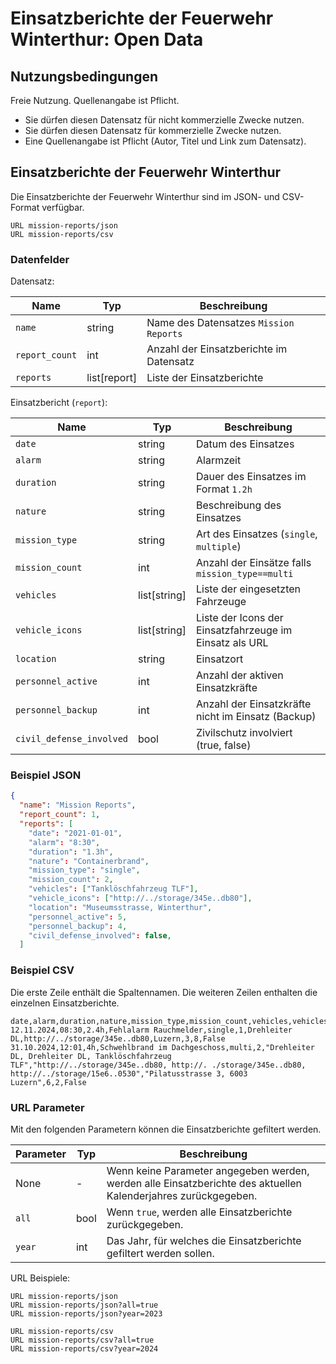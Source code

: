 # Einsatzberichte der Feuerwehr Winterthur: Open Data

## Nutzungsbedingungen

Freie Nutzung. Quellenangabe ist Pflicht.

- Sie dürfen diesen Datensatz für nicht kommerzielle Zwecke nutzen.
- Sie dürfen diesen Datensatz für kommerzielle Zwecke nutzen.
- Eine Quellenangabe ist Pflicht (Autor, Titel und Link zum Datensatz).

## Einsatzberichte der Feuerwehr Winterthur
Die Einsatzberichte der Feuerwehr Winterthur sind im JSON- und CSV-Format
verfügbar.

```
URL mission-reports/json
URL mission-reports/csv
```

### Datenfelder

Datensatz:

| Name                    | Typ           | Beschreibung                            |
|-------------------------|---------------|-----------------------------------------|
| `name`                  | string        | Name des Datensatzes `Mission Reports`   |
| `report_count`          | int           | Anzahl der Einsatzberichte im Datensatz |
| `reports`               | list[report] | Liste der Einsatzberichte               |


Einsatzbericht (`report`):

| Name                    | Typ          | Beschreibung                                            |
|-------------------------|--------------|---------------------------------------------------------|
| `date`                  | string       | Datum des Einsatzes                                     |
| `alarm`                 | string       | Alarmzeit                                               |
| `duration`              | string       | Dauer des Einsatzes im Format `1.2h`                    |
| `nature`                | string       | Beschreibung des Einsatzes                              |
| `mission_type`          | string       | Art des Einsatzes (`single`, `multiple`)                |
| `mission_count`         | int          | Anzahl der Einsätze falls `mission_type==multi`         |
| `vehicles`              | list[string] | Liste der eingesetzten Fahrzeuge                        |
| `vehicle_icons`         | list[string] | Liste der Icons der Einsatzfahrzeuge im Einsatz als URL |
| `location`              | string       | Einsatzort                                              |
| `personnel_active`      | int          | Anzahl der aktiven Einsatzkräfte                        |
| `personnel_backup`      | int          | Anzahl der Einsatzkräfte nicht im Einsatz (Backup)      |
| `civil_defense_involved`| bool         | Zivilschutz involviert (true, false)                    |

### Beispiel JSON
```json
{
  "name": "Mission Reports",
  "report_count": 1,
  "reports": [
    "date": "2021-01-01",
    "alarm": "8:30",
    "duration": "1.3h",
    "nature": "Containerbrand",
    "mission_type": "single",
    "mission_count": 2,
    "vehicles": ["Tanklöschfahrzeug TLF"],
    "vehicle_icons": ["http://../storage/345e..db80"],
    "location": "Museumsstrasse, Winterthur",
    "personnel_active": 5,
    "personnel_backup": 4,
    "civil_defense_involved": false,
  ]
```

### Beispiel CSV
Die erste Zeile enthält die Spaltennamen. Die weiteren Zeilen enthalten die einzelnen Einsatzberichte.
```
date,alarm,duration,nature,mission_type,mission_count,vehicles,vehicles_icons,location,personnel_active,personnel_backup,civil_defence_involved
12.11.2024,08:30,2.4h,Fehlalarm Rauchmelder,single,1,Drehleiter DL,http://../storage/345e..db80,Luzern,3,8,False
31.10.2024,12:01,4h,Schwehlbrand im Dachgeschoss,multi,2,"Drehleiter DL, Drehleiter DL, Tanklöschfahrzeug TLF","http://../storage/345e..db80, http://. ./storage/345e..db80, http://../storage/15e6..0530","Pilatusstrasse 3, 6003 Luzern",6,2,False
```

### URL Parameter
Mit den folgenden Parametern können die Einsatzberichte gefiltert werden.

| Parameter | Typ  | Beschreibung                                                                                                    |
|-----------|------|-----------------------------------------------------------------------------------------------------------------|
| None      | -    | Wenn keine Parameter angegeben werden, werden alle Einsatzberichte des aktuellen Kalenderjahres zurückgegeben. |
| `all`     | bool | Wenn `true`, werden alle Einsatzberichte zurückgegeben.                                                         |
| `year`    | int  | Das Jahr, für welches die Einsatzberichte gefiltert werden sollen.                                              |

URL Beispiele:
```
URL mission-reports/json
URL mission-reports/json?all=true
URL mission-reports/json?year=2023

URL mission-reports/csv
URL mission-reports/csv?all=true
URL mission-reports/csv?year=2024
```


